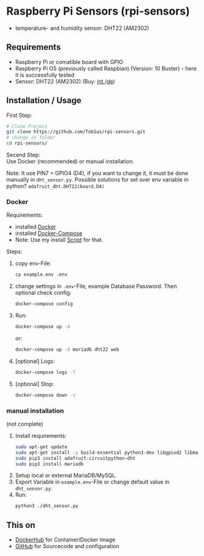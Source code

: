 # Raspberry Pi Sensors (rpi-sensors)

* temperature- and humidity sensor: DHT22 (AM2302) 

## Requirements

* Raspberry Pi or comatible board with GPIO
* Raspberry Pi OS (previously called Raspbian) (Version: 10 Buster) - here it is successfully tested
* Sensor: DHT22 (AM2302) (Buy: [int.](https://www.adafruit.com/product/393)/[de](https://www.rasppishop.de/Luftfeuchtigkeit-und-Temperatusensor-DHT22-AM2302))

## Installation / Usage

First Step:    
```sh
# Clone Project 
git clone https://github.com/Tob1as/rpi-sensors.git
# change in folder
cd rpi-sensors/
```

Secend Step:  
Use Docker (recommended) or manual installation.  

Note: It use PIN7 = GPIO4 (D4), if you want to change it, it must be done manually in `dht_sensor.py`. Possible solutions for set over env variable in python? `adafruit_dht.DHT22(board.D4)`

### Docker

Requirements:
* installed [Docker](https://docs.docker.com/engine/install/debian/)
* installed [Docker-Compose](https://docs.docker.com/compose/install/#install-using-pip)
* Note: Use my install [Script](https://github.com/Tob1asDocker/Collection/raw/master/Docker_on_Raspbian_10_Buster.sh) for that.

Steps:  
1. copy env-File:
    ```sh
    cp example.env .env
    ```
2. change settings in `.env`-File, example Database Password. Then optional check config:
    ```sh
    docker-compose config
    ```
3. Run:
    ```sh
    docker-compose up -d
    ```
    or:
    ```sh
    docker-compose up -d mariadb dht22 web
    ```
4. [optional] Logs:
    ```sh
    docker-compose logs -f
    ```
5. [optional] Stop:
    ```sh
    docker-compose down -v
    ```

### manual installation
  
(not complete)  
  
1. Install requirements:
    ```sh
    sudo apt-get update
    sudo apt-get install -y build-essential python3-dev libgpiod2 libmariadb-dev
    sudo pip3 install adafruit-circuitpython-dht
    sudo pip3 install mariadb
    ```
2. Setup local or external MariaDB/MySQL.
3. Export Variable in `example.env`-File or change default value in `dht_sensor.py`.
4. Run:
    ```sh
    python3 ./dht_sensor.py
    ```

## This on

* [DockerHub](https://hub.docker.com/r/tobi312/rpi-sensors) for Container/Docker Image
* [GitHub](https://github.com/Tob1as/rpi-sensors) for Sourcecode and configuration
